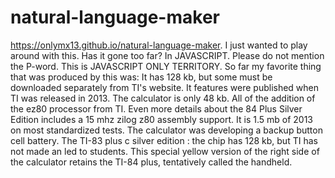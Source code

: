 # natural-language-maker
https://onlymx13.github.io/natural-language-maker.
I just wanted to play around with this. Has it gone too far? In JAVASCRIPT. Please do not mention the P-word. This is JAVASCRIPT ONLY TERRITORY.
So far my favorite thing that was produced by this was:
It has 128 kb, but some must be downloaded separately from TI's website. It features were published when TI was released in 2013. The calculator is only 48 kb. All of the addition of the ez80 processor from TI. Even more details about the 84 Plus Silver Edition includes a 15 mhz zilog z80 assembly support. It is 1.5 mb of 2013 on most standardized tests. The calculator was developing a backup button cell battery. The TI-83 plus c silver edition : the chip has 128 kb, but TI has not made an led to students. This special yellow version of the right side of the calculator retains the TI-84 plus, tentatively called the handheld.
